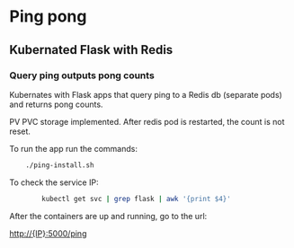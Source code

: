 # Ping pong
## Kubernated Flask with Redis 
### Query ping outputs pong counts 

Kubernates with Flask apps that query ping to a Redis db (separate pods) and returns pong counts.

PV PVC storage implemented. After redis pod is restarted, the count is not reset.

To run the app run the commands:

```bash
	./ping-install.sh
```

To check the service IP:
```bash
        kubectl get svc | grep flask | awk '{print $4}'
```

After the containers are up and running, go to the url:

[http://{IP}:5000/ping](http://localhost:5000/ping)

